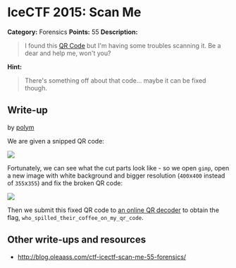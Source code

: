 # IceCTF 2015: Scan Me

**Category:** Forensics
**Points:** 55
**Description:** 

> I found this [QR Code](./qr.jpg) but I'm having some troubles scanning it. Be a dear and help me, won't you?

**Hint:**

> There's something off about that code... maybe it can be fixed though.

## Write-up

by [polym](https://github.com/abpolym)

We are given a snipped QR code:

![](./qr.jpg)

Fortunately, we can see what the cut parts look like - so we open `gimp`, open a new image with white background and bigger resolution (`400`x`400` instead of `355`x`355`) and fix the broken QR code:

![](./qr-fixed.png)

Then we submit this fixed QR code to [an online QR decoder](https://zxing.org/w/decode.jspx) to obtain the flag, `who_spilled_their_coffee_on_my_qr_code`.

## Other write-ups and resources

* <http://blog.oleaass.com/ctf-icectf-scan-me-55-forensics/>
